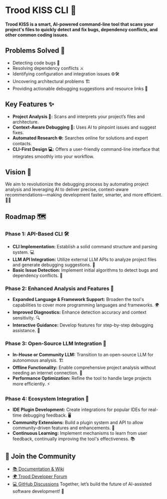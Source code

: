 # Trood KISS CLI 🚀

**Trood KISS is a smart, AI-powered command-line tool that scans your project's files to quickly detect and fix bugs, dependency conflicts, and other common coding issues.**

## Problems Solved 🔧
- Detecting code bugs 🐞
- Resolving dependency conflicts ⚔️
- Identifying configuration and integration issues ⚙️🛠
- Uncovering architectural problems 🏗️
- Providing actionable debugging suggestions and resource links 🔗

## Key Features ✨
- **Project Analysis 📂:** Scans and interprets your project’s files and architecture.
- **Context-Aware Debugging 🧠:** Uses AI to pinpoint issues and suggest fixes.
- **Automated Research 🌐:** Searches online for solutions and expert contacts.
- **CLI-First Design 💻:** Offers a user-friendly command-line interface that integrates smoothly into your workflow.

## Vision 🎯
We aim to revolutionize the debugging process by automating project analysis and leveraging AI to deliver precise, context-aware recommendations—making development faster, smarter, and more efficient. 🚀💡

## Roadmap 🗺️

### Phase 1: API-Based CLI 🛠️
- **CLI Implementation:** Establish a solid command structure and parsing system. 💻
- **LLM API Integration:** Utilize external LLM APIs to analyze project files and generate debugging suggestions. 🤖
- **Basic Issue Detection:** Implement initial algorithms to detect bugs and dependency conflicts. 🐛

### Phase 2: Enhanced Analysis and Features 🚀
- **Expanded Language & Framework Support:** Broaden the tool's capabilities to cover more programming languages and frameworks. 🌍
- **Improved Diagnostics:** Enhance detection accuracy and context sensitivity. 🔍
- **Interactive Guidance:** Develop features for step-by-step debugging assistance. 🧩

### Phase 3: Open-Source LLM Integration 🤝
- **In-House or Community LLM:** Transition to an open-source LLM for autonomous analysis. 🏗️
- **Offline Functionality:** Enable comprehensive project analysis without needing an internet connection. 📶
- **Performance Optimization:** Refine the tool to handle large projects more efficiently. ⚡

### Phase 4: Ecosystem Integration 🔌
- **IDE Plugin Development:** Create integrations for popular IDEs for real-time debugging feedback. 🖥️
- **Community Extensions:** Build a plugin system and API to allow community-driven features and enhancements. 🤝
- **Continuous Learning:** Implement mechanisms to learn from user feedback, continually improving the tool's effectiveness. 📚

  

## 💬 Join the Community

- [📚 Documentation & Wiki](https://trood.com/teamspace)
- [🌍 Trood Developer Forum](https://trood.com/launchpad)
- [💻 GitHub Discussions](https://github.com/TroodInc/metarepo/discussions)
  Together, let’s build the future of AI-assisted software development! 🚀
